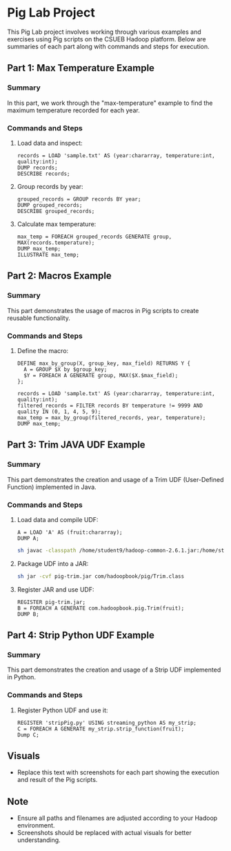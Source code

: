 # Pig Lab Project

This Pig Lab project involves working through various examples and exercises using Pig scripts on the CSUEB Hadoop platform. Below are summaries of each part along with commands and steps for execution.

## Part 1: Max Temperature Example

### Summary
In this part, we work through the "max-temperature" example to find the maximum temperature recorded for each year.

### Commands and Steps
1. Load data and inspect:
    ```pig
    records = LOAD 'sample.txt' AS (year:chararray, temperature:int, quality:int);
    DUMP records;
    DESCRIBE records;
    ```

2. Group records by year:
    ```pig
    grouped_records = GROUP records BY year;
    DUMP grouped_records;
    DESCRIBE grouped_records;
    ```

3. Calculate max temperature:
    ```pig
    max_temp = FOREACH grouped_records GENERATE group, MAX(records.temperature);
    DUMP max_temp;
    ILLUSTRATE max_temp;
    ```
## Part 2: Macros Example

### Summary
This part demonstrates the usage of macros in Pig scripts to create reusable functionality.

### Commands and Steps
1. Define the macro:
    ```pig
    DEFINE max_by_group(X, group_key, max_field) RETURNS Y {
      A = GROUP $X by $group_key;
      $Y = FOREACH A GENERATE group, MAX($X.$max_field);
    };

    records = LOAD 'sample.txt' AS (year:chararray, temperature:int, quality:int);
    filtered_records = FILTER records BY temperature != 9999 AND quality IN (0, 1, 4, 5, 9);
    max_temp = max_by_group(filtered_records, year, temperature);
    DUMP max_temp;
    ```

## Part 3: Trim JAVA UDF Example

### Summary
This part demonstrates the creation and usage of a Trim UDF (User-Defined Function) implemented in Java.

### Commands and Steps
1. Load data and compile UDF:
    ```pig
    A = LOAD 'A' AS (fruit:chararray);
    DUMP A;
    ```
    ```bash
    sh javac -classpath /home/student9/hadoop-common-2.6.1.jar:/home/student9/hadoop-mapreduce-client-core-2.6.1.jar:/home/student9/commons-cli-2.0.jar:/home/student9/pig-0.11.0.jar -d . Trim.java
    ```

2. Package UDF into a JAR:
    ```bash
    sh jar -cvf pig-trim.jar com/hadoopbook/pig/Trim.class
    ```

3. Register JAR and use UDF:
    ```pig
    REGISTER pig-trim.jar;
    B = FOREACH A GENERATE com.hadoopbook.pig.Trim(fruit);
    DUMP B;
    ```

## Part 4: Strip Python UDF Example

### Summary
This part demonstrates the creation and usage of a Strip UDF implemented in Python.

### Commands and Steps
1. Register Python UDF and use it:
    ```pig
    REGISTER 'stripPig.py' USING streaming_python AS my_strip;
    C = FOREACH A GENERATE my_strip.strip_function(fruit);
    Dump C;
    ```

## Visuals

- Replace this text with screenshots for each part showing the execution and result of the Pig scripts.

## Note
- Ensure all paths and filenames are adjusted according to your Hadoop environment.
- Screenshots should be replaced with actual visuals for better understanding.
